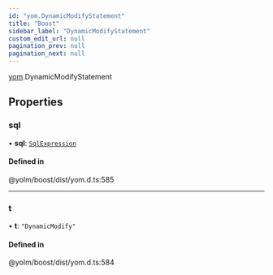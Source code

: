 ```yaml
---
id: "yom.DynamicModifyStatement"
title: "Boost"
sidebar_label: "DynamicModifyStatement"
custom_edit_url: null
pagination_prev: null
pagination_next: null
---
```


[yom](../namespaces/yom.md).DynamicModifyStatement

## Properties

### sql

• **sql**: [`SqlExpression`](../namespaces/yom.md#sqlexpression)

#### Defined in

@yolm/boost/dist/yom.d.ts:585

___

### t

• **t**: ``"DynamicModify"``

#### Defined in

@yolm/boost/dist/yom.d.ts:584
